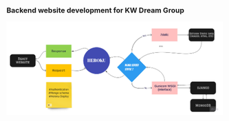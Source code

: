 ### Backend website development for KW Dream Group
![](../frontend/kwdreams/public/images/Django_API.jpg)
